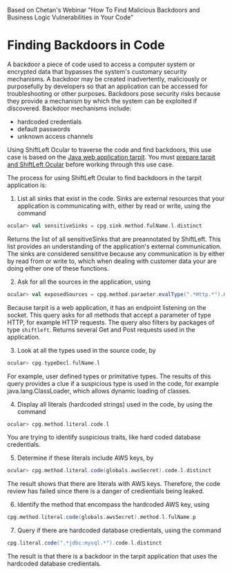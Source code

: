 Based on Chetan's Webinar "How To Find Malicious Backdoors and Business Logic Vulnerabilities in Your Code"

# Finding Backdoors in Code

A backdoor a piece of code used to access a computer system or encrypted data that bypasses the system's customary security mechanisms. A backdoor may be created inadvertently, maliciously or purposefully by developers so that an application can be accessed for troubleshooting or other purposes. Backdoors pose security risks because they provide a mechanism by which the system can be exploited if discovered. Backdoor mechanisms include:

* hardcoded credentials
* default passwords
* unknown access channels

Using ShiftLeft Ocular to traverse the code and find backdoors, this use case is based on the [Java web application tarpit](https://github.com/conikeec/tarpit). You must [prepare tarpit and ShiftLeft Ocular](../about/tarpit.md) before working through this use case.

The process for using ShiftLeft Ocular to find backdoors in the tarpit application is:

1. List all sinks that exist in the code. Sinks are external resources that your application is communicating with, either by read or write, using the command

```scala
ocular> val sensitiveSinks = cpg.sink.method.fulName.l.distinct
```

Returns the list of all sensitiveSinks that are preannotated by ShiftLeft. This list provides an understanding of the application's external communication. The sinks are considered sensititve because any communication is by either by read from or write to, which when dealing with customer data your are doing either one of these functions.

2. Ask for all the sources in the application, using 

```scala
ocular> val exposedSources = cpg.method.paraeter.evalType(".*Http.*").method.fulName.l.filter(_contains("shiftleft")).distinct 
```

Because tarpit is a web application, it has an endpoint listening on the socket. This query asks for all methods that accept a parameter of type HTTP, for example HTTP requests. The query also filters by packages of type `shiftleft`. Returns several Get and Post requests used in the application.

3. Look at all the types used in the source code, by

```scala
ocular> cpg.typeDecl.fulName.l
```

For example, user defined types or primitative types. The results of this query provides a clue if a suspicious type is used in the code, for example java.lang.ClassLoader, which allows dynamic loading of classes.

4. Display all literals (hardcoded strings) used in the code, by using the command

```scala
ocular> cpg.method.literal.code.l
```

You are trying to identify suspicious traits, like hard coded database credentials. 

5. Determine if these literals include AWS keys, by

```scala
ocular> cpg.method.literal.code(globals.awsSecret).code.l.distinct
```

The result shows that there are literals with AWS keys. Therefore, the code review has failed since there is a danger of credientials being leaked.

6. Identify the method that encompass the hardcoded AWS key, using

```scala
cpg.method.literal.code(globals.awsSecret).method.l.fulName.p
```

7. Query if there are hardcoded database credientals, using the command

```scala
cpg.literal.code(".*jdbc:mysql.*").code.l.distinct
```
The result is that there is a backdoor in the tarpit application that uses the hardcoded database credientals.
